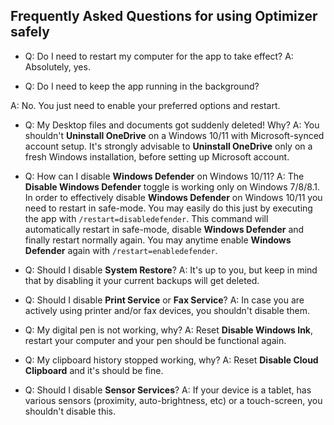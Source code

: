 ## Frequently Asked Questions for using Optimizer safely ##

- Q: Do I need to restart my computer for the app to take effect?
  A: Absolutely, yes.

- Q: Do I need to keep the app running in the background?

A: No. You just need to enable your preferred options and restart.

- Q: My Desktop files and documents got suddenly deleted! Why?
  A: You shouldn't **Uninstall OneDrive** on a Windows 10/11 with Microsoft-synced account setup.
It's strongly advisable to **Uninstall OneDrive** only on a fresh Windows installation, before
setting up Microsoft account.

- Q: How can I disable **Windows Defender** on Windows 10/11?
  A: The **Disable Windows Defender** toggle is working only on Windows 7/8/8.1.
In order to effectively disable **Windows Defender** on Windows 10/11 you need to restart in safe-mode.
You may easily do this just by executing the app with ```/restart=disabledefender```. This command
will automatically restart in safe-mode, disable **Windows Defender** and finally restart normally again.
You may anytime enable **Windows Defender** again with ```/restart=enabledefender```.

- Q: Should I disable **System Restore**?
  A: It's up to you, but keep in mind that by disabling it your current backups will get deleted.

- Q: Should I disable **Print Service** or **Fax Service**?
  A: In case you are actively using printer and/or fax devices, you shouldn't disable them.

- Q: My digital pen is not working, why?
  A: Reset **Disable Windows Ink**, restart your computer and your pen should be functional again.

- Q: My clipboard history stopped working, why?
  A: Reset **Disable Cloud Clipboard** and it's should be fine.

- Q: Should I disable **Sensor Services**?
  A: If your device is a tablet, has various sensors (proximity, auto-brightness, etc) or a touch-screen, you shouldn't disable this.